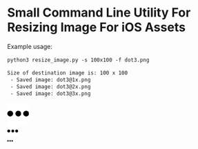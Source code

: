 # Small Command Line Utility For Resizing Image For iOS Assets

Example usage: 

```
python3 resize_image.py -s 100x100 -f dot3.png
```

```
Size of destination image is: 100 x 100
 - Saved image: dot3@1x.png
 - Saved image: dot3@2x.png
 - Saved image: dot3@3x.png
```

<img src="dot3@3x.png" width=50><br/>
<img src="dot3@3x.png" width=25><br/>
<img src="dot3@3x.png" width=12.5><br/>

